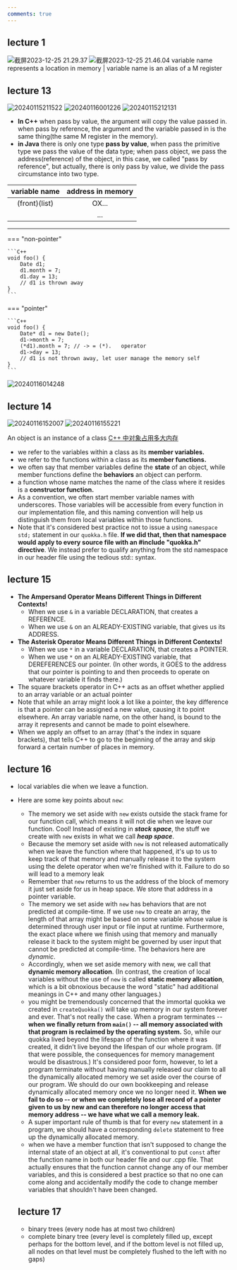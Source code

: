 ```yaml
---
comments: true
---
```


## lecture 1

![截屏2023-12-25 21.29.37](https://s2.loli.net/2023/12/25/po7EA2KRsGaiYUX.png)
![截屏2023-12-25 21.46.04](https://s2.loli.net/2023/12/25/Z8gQ1W9UxDGYoj5.png)
variable name represents a location in memory | variable name is an alias of a M register  

## lecture 13
![20240115211522](https://s2.loli.net/2024/01/15/mwTfSWHRMFzP3VU.png)
![20240116001226](https://s2.loli.net/2024/01/16/5ewQtAxfoTcZghb.png)
![20240115212131](https://s2.loli.net/2024/01/15/Et8MJTNlhBaoxQu.png)

* **In C++** when pass by value, the argument will copy the value passed in.  
when pass by reference, the argument and the variable passed in is the same thing(the same M register in the memory).  
* **in Java** there is only one type **pass by value**, when pass the primitive type we pass the value of the data type; when pass object, we pass the address(reference) of the object, in this case, we called "pass by reference", but actually, there is only pass by value, we divide the pass circumstance into two type.  

|variable name| address in memory|
|:--:|:--:|
|(front)(list)|OX...|
||...|

***

=== "non-pointer"

    ```C++
    void foo() {
        Date d1;
        d1.month = 7;
        d1.day = 13;
        // d1 is thrown away
    }
    ```
=== "pointer"

    ```C++ 
    void foo() {
        Date* d1 = new Date();
        d1->month = 7;  
        (*d1).month = 7; // -> = (*).   operator 
        d1->day = 13;
        // d1 is not thrown away, let user manage the memory self
    } 
    ```
![20240116014248](https://s2.loli.net/2024/01/16/5kHM8cWL4XEvgR3.png)

## lecture 14
![20240116152007](https://s2.loli.net/2024/01/16/vFQNSnZ1tlIMche.png)
![20240116155221](https://s2.loli.net/2024/01/16/OcANMgjUb1qfFhv.png)

An object is an instance of a class
[C++ 中对象占用多大内存](https://blog.csdn.net/qinghezhen/article/details/9100079)

* we refer to the variables within a class as its **member variables.**
* we refer to the functions within a class as its **member functions.**
* we often say that member variables define the **state** of an object, while member functions define the **behaviors** an object can perform. 
* a function whose name matches the name of the class where it resides is a **constructor function.**  
* As a convention, we often start member variable names with underscores. Those variables will be accessible from every function in our implementation file, and this naming convention will help us distinguish them from local variables within those functions.
* Note that it's considered best practice not to issue a using `namespace std;` statement in our `quokka.h` file. **If we did that, then that namespace would apply to every source file with an #include "quokka.h" directive**. We instead prefer to qualify anything from the std namespace in our header file using the tedious std:: syntax.

## lecture 15
* **The Ampersand Operator Means Different Things in Different Contexts!**
    * When we use `&` in a variable DECLARATION, that creates a REFERENCE.
    * When we use `&` on an ALREADY-EXISTING variable, that gives us its ADDRESS.
* **The Asterisk Operator Means Different Things in Different Contexts!**
    * When we use `*` in a variable DECLARATION, that creates a POINTER.
    * When we use `*` on an ALREADY-EXISTING variable, that DEREFERENCES our pointer. (In other words, it GOES to the address that our pointer is pointing to and then proceeds to operate on whatever variable it finds there.)
* The square brackets operator in C++ acts as an offset whether applied to an array variable or an actual pointer
* Note that while an array might look a lot like a pointer, the key difference is that a pointer can be assigned a new value, causing it to point elsewhere. An array variable name, on the other hand, is bound to the array it represents and cannot be made to point elsewhere.
* When we apply an offset to an array (that's the index in square brackets), that tells C++ to go to the beginning of the array and skip forward a certain number of places in memory.

## lecture 16
* local variables die when we leave a function.
* Here are some key points about `new`:
    * The memory we set aside with `new` exists outside the stack frame for our function call, which means it will not die when we leave our function. Cool! Instead of existing in ***stack space***, the stuff we create with `new` exists in what we call ***heap space***.
    * Because the memory set aside with `new` is not released automatically when we leave the function where that happened, it's up to us to keep track of that memory and manually release it to the system using the delete operator when we're finished with it. Failure to do so will lead to a memory leak  
    * Remember that `new` returns to us the address of the block of memory it just set aside for us in heap space. We store that address in a pointer variable.
    * The memory we set aside with `new` has behaviors that are not predicted at compile-time. If we use `new` to create an array, the length of that array might be based on some variable whose value is determined through user input or file input at runtime. Furthermore, the exact place where we finish using that memory and manually release it back to the system might be governed by user input that cannot be predicted at compile-time. The behaviors here are *dynamic*.  
    * Accordingly, when we set aside memory with new, we call that **dynamic memory allocation**. (In contrast, the creation of local variables without the use of `new` is called **static memory allocation**, which is a bit obnoxious because the word "static" had additional meanings in C++ and many other languages.)
    * you might be tremendously concerned that the immortal quokka we created in `createQuokka()` will take up memory in our system forever and ever. That's not really the case. When a program terminates -- **when we finally return from `main()` -- all memory associated with that program is reclaimed by the operating system.** So, while our quokka lived beyond the lifespan of the function where it was created, it didn't live beyond the lifespan of our whole program. (If that were possible, the consequences for memory management would be disastrous.) It's considered poor form, however, to let a program terminate without having manually released our claim to all the dynamically allocated memory we set aside over the course of our program. We should do our own bookkeeping and release dynamically allocated memory once we no longer need it. **When we fail to do so -- or when we completely lose all record of a pointer given to us by new and can therefore no longer access that memory address -- we have what we call a memory leak.**
    * A super important rule of thumb is that for every `new` statement in a program, we should have a corresponding `delete` statement to free up the dynamically allocated memory.
  * when we have a member function that isn't supposed to change the internal state of an object at all, it's conventional to put `const` after the function name in both our header file and our .cpp file. That actually ensures that the function cannot change any of our member variables, and this is considered a best practice so that no one can come along and accidentally modify the code to change member variables that shouldn't have been changed.

  ## lecture 17
  * binary trees (every node has at most two children)
  * complete binary tree (every level is completely filled up, except perhaps for the bottom level, and if the bottom level is not filled up, all nodes on that level must be completely flushed to the left with no gaps)